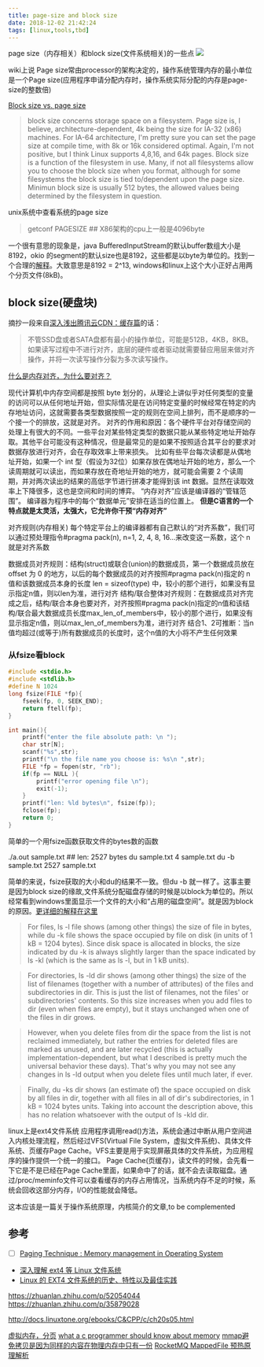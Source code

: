 ```yaml
---
title: page-size and block size
date: 2018-12-02 21:42:24
tags: [linux,tools,tbd]
---
```


page size（内存相关）和block size(文件系统相关)的一些点
![](https://api1.foster57.tk/static/imgs/scenery1511100718415.jpg)
<!--more-->
wiki上说
Page size常由processor的架构决定的，操作系统管理内存的最小单位是一个Page size(应用程序申请分配内存时，操作系统实际分配的内存是page-size的整数倍)


[Block size vs. page size](http://forums.justlinux.com/showthread.php?3261-Block-size-vs-page-size)
>  block size concerns storage space on a filesystem.
Page size is, I believe, architecture-dependent, 4k being the size for IA-32 (x86) machines. For IA-64 architecture, I'm pretty sure you can set the page size at compile time, with 8k or 16k considered optimal. Again, I'm not positive, but I think Linux supports 4,8,16, and 64k pages.
Block size is a function of the filesystem in use. Many, if not all filesystems allow you to choose the block size when you format, although for some filesystems the block size is tied to/dependent upon the page size.
Minimun block size is usually 512 bytes, the allowed values being determined by the filesystem in question.


unix系统中查看系统的page size
> getconf PAGESIZE ## X86架构的cpu上一般是4096byte


一个很有意思的现象是，java BufferedInputStream的默认buffer数组大小是8192，okio 的segment的默认size也是8192，这些都是以byte为单位的。找到一个合理的[解释](https://stackoverflow.com/questions/37404068/why-is-the-default-char-buffer-size-of-bufferedreader-8192)。大致意思是8192 = 2^13, windows和linux上这个大小正好占用两个分页文件(8kB)。


## block size(硬盘块)
摘抄一段来自[深入浅出腾讯云CDN：缓存篇](https://zhuanlan.zhihu.com/p/26077257)的话：
> 不管SSD盘或者SATA盘都有最小的操作单位，可能是512B，4KB，8KB。如果读写过程中不进行对齐，底层的硬件或者驱动就需要替应用层来做对齐操作，并将一次读写操作分裂为多次读写操作。


[什么是内存对齐，为什么要对齐？](https://zfl9.github.io/c-struct.html)

现代计算机中内存空间都是按照 byte 划分的，从理论上讲似乎对任何类型的变量的访问可以从任何地址开始，但实际情况是在访问特定变量的时候经常在特定的内存地址访问，这就需要各类型数据按照一定的规则在空间上排列，而不是顺序的一个接一个的排放，这就是对齐。
对齐的作用和原因：各个硬件平台对存储空间的处理上有很大的不同。一些平台对某些特定类型的数据只能从某些特定地址开始存取。其他平台可能没有这种情况，但是最常见的是如果不按照适合其平台的要求对数据存放进行对齐，会在存取效率上带来损失。
比如有些平台每次读都是从偶地址开始，如果一个 int 型（假设为32位）如果存放在偶地址开始的地方，那么一个读周期就可以读出，而如果存放在奇地址开始的地方，就可能会需要 2 个读周期，并对两次读出的结果的高低字节进行拼凑才能得到该 int 数据。显然在读取效率上下降很多，这也是空间和时间的博弈。
“内存对齐”应该是编译器的“管辖范围”。
编译器为程序中的每个“数据单元”安排在适当的位置上。
**但是C语言的一个特点就是太灵活，太强大，它允许你干预“内存对齐”**

对齐规则(内存相关)
每个特定平台上的编译器都有自己默认的“对齐系数”，我们可以通过预处理指令#pragma pack(n), n=1, 2, 4, 8, 16...来改变这一系数，这个 n 就是对齐系数

数据成员对齐规则：结构(struct)或联合(union)的数据成员，第一个数据成员放在 offset 为 0 的地方，以后的每个数据成员的对齐按照#pragma pack(n)指定的 n 值和该数据成员本身的长度 len = sizeof(type) 中，较小的那个进行，如果没有显示指定n值，则以len为准，进行对齐
结构/联合整体对齐规则：在数据成员对齐完成之后，结构/联合本身也要对齐，对齐按照#pragma pack(n)指定的n值和该结构/联合最大数据成员长度max_len_of_members中，较小的那个进行，如果没有显示指定n值，则以max_len_of_members为准，进行对齐
结合1、2可推断：当n值均超过(或等于)所有数据成员的长度时，这个n值的大小将不产生任何效果


### 从fsize看block
```c
#include <stdio.h>
#include <stdlib.h>
#define N 1024
long fsize(FILE *fp){
    fseek(fp, 0, SEEK_END);
    return ftell(fp);
}

int main(){
    printf("enter the file absolute path: \n ");
    char str[N];
    scanf("%s",str);
    printf("\n the file name you choose is: %s\n ",str);
    FILE *fp = fopen(str, "rb");
    if(fp == NULL ){
        printf("error opening file \n");
        exit(-1);
    }
    printf("len: %ld bytes\n", fsize(fp));
    fclose(fp);
    return 0;
}
```
简单的一个用fsize函数获取文件的bytes数的函数

./a.out sample.txt ## len: 2527 bytes
du sample.txt 
4 sample.txt
du -b sample.txt
2527 sample.txt

简单的来说，fsize获取的大小和du的结果不一致。但du -b 就一样了。这事主要是因为block size的缘故,文件系统分配磁盘存储的时候是以block为单位的。所以经常看到windows里面显示一个文件的大小和“占用的磁盘空间”。就是因为block的原因。[更详细的解释在这里](https://unix.stackexchange.com/questions/120311/why-are-there-so-many-different-ways-to-measure-disk-usage)

> For files, ls -l file shows (among other things) the size of file in bytes, while du -k file shows the space occupied by file on disk (in units of 1 kB = 1204 bytes). Since disk space is allocated in blocks, the size indicated by du -k is always slightly larger than the space indicated by  ls -kl (which is the same as ls -l, but in 1 kB units).

> For directories, ls -ld dir shows (among other things) the size of the list of filenames (together with a number of attributes) of the files and subdirectories in dir. This is just the list of filenames, not the files' or subdirectories' contents. So this size increases when you add files to dir (even when files are empty), but it stays unchanged when one of the files in dir grows.

> However, when you delete files from dir the space from the list is not reclaimed immediately, but rather the entries for deleted files are marked as unused, and are later recycled (this is actually implementation-dependent, but what I described is pretty much the universal behavior these days). That's why you may not see any changes in ls -ld output when you delete files until much later, if ever.

> Finally, du -ks dir shows (an estimate of) the space occupied on disk by all files in dir, together with all files in all of dir's subdirectories, in 1 kB = 1024 bytes units. Taking into account the description above, this has no relation whatsoever with the output of ls -kld dir.


linux上是ext4文件系统
应用程序调用read()方法，系统会通过中断从用户空间进入内核处理流程，然后经过VFS(Virtual File System，虚拟文件系统)、具体文件系统、页缓存Page Cache。VFS主要是用于实现屏蔽具体的文件系统，为应用程序的操作提供一个统一的接口。
Page Cache(页缓存)，读文件的时候，会先看一下它是不是已经在Page Cache里面，如果命中了的话，就不会去读取磁盘。通过/proc/meminfo文件可以查看缓存的内存占用情况，当系统内存不足的时候，系统会回收这部分内存，I/O的性能就会降低。


这本应该是一篇关于操作系统原理，内核简介的文章,to be complemented



## 参考
- [ ] [Paging Technique : Memory management in Operating System](https://www.youtube.com/watch?v=0Rf5Jc61ArM)
- [深入理解 ext4 等 Linux 文件系统](https://zhuanlan.zhihu.com/p/44267768)
- [Linux 的 EXT4 文件系统的历史、特性以及最佳实践](https://zhuanlan.zhihu.com/p/27875337)


https://zhuanlan.zhihu.com/p/52054044
https://zhuanlan.zhihu.com/p/35879028

http://docs.linuxtone.org/ebooks/C&CPP/c/ch20s05.html


[虚拟内存，分页](https://www.cnblogs.com/vamei/p/9329278.html)
[what a c programmer should know about memory](https://marek.vavrusa.com/memory/)
[mmap避免拷贝是因为同样的内容在物理内存中只有一份](https://blog.csdn.net/ITer_ZC/article/details/44195731)
[RocketMQ MappedFile 预热原理解析](https://cloud.tencent.com/developer/article/1381040C)